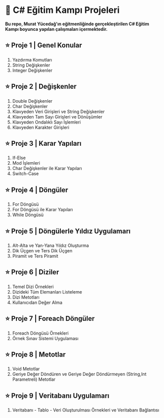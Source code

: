 # :star2: C# Eğitim Kampı Projeleri
**Bu repo, Murat Yücedağ'ın eğitmenliğinde gerçekleştirilen C# Eğitim Kampı boyunca yapılan çalışmaları içermektedir.**
## :star: Proje 1 | Genel Konular
1. Yazdırma Komutları
2. String Değişkenler
3. Integer Değişkenler
## :star: Proje 2 | Değişkenler
1. Double Değişkenler
2. Char Değişkenler
3. Klavyeden Veri Girişleri ve String Değişkenler
4. Klavyeden Tam Sayı Girişleri ve Dönüşümler
5. Klavyeden Ondalıklı Sayı İşlemleri
6. Klavyeden Karakter Girişleri
## :star: Proje 3 | Karar Yapıları
1. If-Else
2. Mod İşlemleri
3. Char Değişkenler ile Karar Yapıları
4. Switch-Case
## :star: Proje 4 | Döngüler
1. For Döngüsü
2. For Döngüsü ile Karar Yapıları
3. While Döngüsü
## :star: Proje 5 | Döngülerle Yıldız Uygulamarı
1. Alt-Alta ve Yan-Yana Yıldız Oluşturma
2. Dik Üçgen ve Ters Dik Üçgen
3. Piramit ve Ters Piramit
## :star: Proje 6 | Diziler
1. Temel Dizi Örnekleri
2. Dizideki Tüm Elemanları Listeleme
3. Dizi Metotları
4. Kullanıcıdan Değer Alma
## :star: Proje 7 | Foreach Döngüler
1. Foreach Döngüsü Örnekleri
2. Örnek Sınav Sistemi Uygulaması
## :star: Proje 8 | Metotlar
1. Void Metotlar
2. Geriye Değer Döndüren ve Geriye Değer Döndürmeyen (String,Int Parametreli) Metotlar
## :star: Proje 9 | Veritabanı Uygulamarı
1. Veritabanı - Tablo - Veri Oluşturulması Örnekleri ve Veritabanı Bağlantısı
